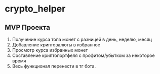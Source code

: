 # crypto_helper

## MVP Проекта
1. Получение курса топа монет с разницей в день, неделю, месяц
2. Добавление криптовалюты в избранное
3. Просмотр курса избранных монет
4. Составление криптопортфеля с профитом/убытком за некоторое время
5. Весь функционал перенести в тг бота.
